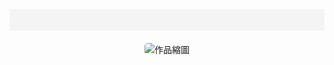 <html>
<head>
  <meta charset="UTF-8">
  <title>創作 Art Works – 曹睿凡 – Ruifan Cao</title>
  <meta name="viewport" content="width=device-width, initial-scale=1.0">
  <link rel="stylesheet" type="text/css" href="/style.css" />
  <style>
    .carousel { text-align: center; margin-top: 20px; }
    .carousel img { max-width: 300px; height: auto; border-radius: 5px; cursor: pointer; }
    nav { background-color: #f4f4f4; padding: 10px 0; text-align: center; }
    nav ul { list-style: none; padding: 0; }
    nav ul li { display: inline; margin: 0 15px; }
    nav ul li a { text-decoration: none; color: #333; }
  </style>
</head>
<body>
  <nav>
    <ul>
      <!-- <li><a href="/mywork/">works</a></li> -->
      <!-- <li><a href="/exhibitions/">exhibitions</a></li> -->
      <!-- <li><a href="/about/">about</a></li> -->
      <!-- <li><a href="/contact/">contact</a></li> -->
    </ul>
  </nav>
  <div class="carousel">
    <img id="carousel-image" src="/images/jpg/jpg-s/01sheepdog.jpg" alt="作品縮圖">
  </div>
  <script>
    const works = [
      { thumb: "/images/jpg/1-s.jpg", url: "/https://rfanc.github.io/01sheepdog.html", alt: "牧羊犬" },
      { thumb: "/images/jpg/2-s.jpg", url: "/https://rfanc.github.io/02Tip/", alt: "躍起" },
      { thumb: "/images/jpg/3-s.jpg", url: "/https://rfanc.github.io/03fish.html", alt: "魚都知道方向了" },
      { thumb: "/images/jpg/4-s.jpg", url: "/https://rfanc.github.io/04Locked.html", alt: "大象的鼻子反鎖了門" },
      { thumb: "/images/jpg/5-s.jpg", url: "/https://rfanc.github.io/05sedimentary.html", alt: "沈積岩" },
      { thumb: "/images/jpg/6-s.jpg", url: "/https://rfanc.github.io/06Blank.html", alt: "支起空白" },
      { thumb: "/images/jpg/7-s.jpg", url: "/https://rfanc.github.io/07Kite.html", alt: "風箏線" },
      { thumb: "/images/jpg/8-s.jpg", url: "/https://rfanc.github.io/08direction.html", alt: "到達的地方" },
      { thumb: "/images/jpg/9-s.jpg", url: "/https://rfanc.github.io/09Knight.html", alt: "騎士" },
      { thumb: "/images/jpg/10-s.jpg", url: "/https://rfanc.github.io/10Place.html", alt: "置" },
      { thumb: "/images/jpg/11-s.jpg", url: "/https://rfanc.github.io/11free.html", alt: "自由" }
    ];
    let currentIndex = 0;
    const imageElement = document.getElementById("carousel-image");
    function updateImage() {
      imageElement.src = works[currentIndex].thumb;
      imageElement.alt = works[currentIndex].alt;
      currentIndex = (currentIndex + 1) % works.length;
    }
    imageElement.addEventListener("click", () => {
      window.open(works[currentIndex].url, "_blank");
    });
    updateImage();
    setInterval(updateImage, 5000);
  </script>
</body>
</html>
